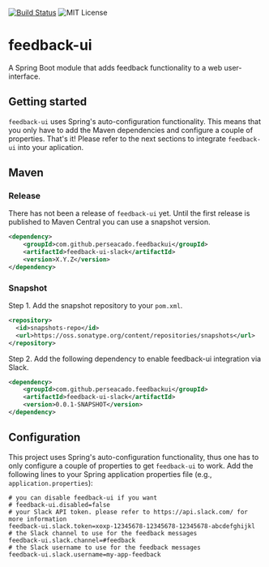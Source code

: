 [![Build Status](https://travis-ci.org/perseacado/feedback-ui.svg?branch=master)](https://travis-ci.org/perseacado/feedback-ui)
![MIT License](https://img.shields.io/badge/license-MIT-blue.svg)

# feedback-ui
A Spring Boot module that adds feedback functionality to a web user-interface.

## Getting started
```feedback-ui``` uses Spring's auto-configuration functionality. This means that you only have to add the Maven dependencies and configure a couple of properties. That's it!
Please refer to the next sections to integrate ```feedback-ui``` into your aplication.

## Maven
### Release
There has not been a release of ```feedback-ui``` yet. Until the first release is published to Maven Central you can use a snapshot version.
```xml
<dependency>
    <groupId>com.github.perseacado.feedbackui</groupId>
    <artifactId>feedback-ui-slack</artifactId>
    <version>X.Y.Z</version>
</dependency>
```

### Snapshot
Step 1. Add the snapshot repository to your ```pom.xml```.
```xml
<repository>
  <id>snapshots-repo</id>
  <url>https://oss.sonatype.org/content/repositories/snapshots</url>
</repository>
```
Step 2. Add the following dependency to enable feedback-ui integration via Slack.
```xml
<dependency>
    <groupId>com.github.perseacado.feedbackui</groupId>
    <artifactId>feedback-ui-slack</artifactId>
    <version>0.0.1-SNAPSHOT</version>
</dependency>
```

## Configuration
This project uses Spring's auto-configuration functionality, thus one has to only configure a couple of properties to get ```feedback-ui``` to work. Add the following lines to your Spring application properties file (e.g., ```application.properties```):

```
# you can disable feedback-ui if you want
# feedback-ui.disabled=false
# your Slack API token. please refer to https://api.slack.com/ for more information
feedback-ui.slack.token=xoxp-12345678-12345678-12345678-abcdefghijkl
# the Slack channel to use for the feedback messages
feedback-ui.slack.channel=#feedback
# the Slack username to use for the feedback messages
feedback-ui.slack.username=my-app-feedback
```
